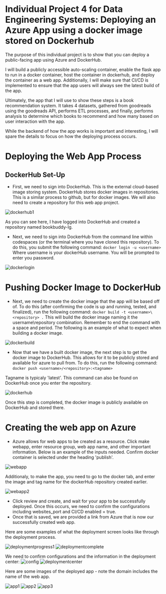 # Individual Project 4 for Data Engineering Systems: Deploying an Azure App using a docker image stored on Dockerhub

The purpose of this individual project is to show that you can deploy a public-facing app using Azure and DockerHub.

I will build a publicly accessible auto-scaling container, enable the flask app to run in a docker container, host the container in dockerhub, and deploy the container as a web app. Additionally, I will make sure that CI/CD is implemented to ensure that the app users will always see the latest build of the app.

Ultimately, the app that I will use to show these steps is a book recommendation system. It takes 4 datasets, gathered from goodreads using the goodreads API, performs ETL processes, and finally, performs analysis to determine which books to recommend and how many based on user interaction with the app.

While the backend of how the app works is important and interesting, I will spare the details to focus on how the deploying process occurs. 

# Deploying the Web App Process
## DockerHub Set-Up
* First, we need to sign into DockerHub. This is the external cloud-based image storing system. DockerHub stores docker images in repositories. This is a similar process to github, but for docker images. We will also need to create a repository for this web app project.

![dockerhub1](dockerhub1.png)

As you can see here, I have logged into DockerHub and created a repository named bookbuddy-lg.

* Next, we need to sign into DockerHub from the command line within codespaces (or the terminal where you have cloned this repository). To do this, you submit the following command:
  `docker login -u <username>`
  Where username is your dockerHub username. You will be prompted to enter you password.

![dockerlogin](dockerlogin.png)

# Pushing Docker Image to DockerHub
* Next, we need to create the docker image that the app will be based off of. To do this (after confirming the code is up and running, tested, and finalized), run the following command:
  `docker build -t <username>\<repository> .`
  This will build the docker image naming it the username\repository combination. Remember to end the command with a space and period. The following is an example of what to expect when building a docker image.

![dockerbuild](dockerbuild.png)

* Now that we have a built docker image, the next step is to get the docker image to DockerHub. This allows for it to be publicly stored and available for azure to pull from. To do this, run the following command:
`docker push <username>/<repository>:<tagname>`

Tagname is typicaly 'latest'. This command can also be found on DockerHub once you enter the repository.

![dockerhub](dockerhub.png)

Once this step is completed, the docker image is publicly available on DockerHub and stored there.

# Creating the web app on Azure

* Azure allows for web apps to be created as a resource. Click make webapp, enter resource group, web app name, and other important information. Below is an example of the inputs needed. Confirm docker container is selected under the heading 'publish'.

![webapp](webapp.png)


Additionaly, to make the app, you need to go to the docker tab, and enter the image and tag name for the dockerHub repository created earlier.

![webapp2](webapp2.png)

* Click review and create, and wait for your app to be successfully deployed. Once this occurs, we need to confirm the configurations including websites_port and CI/CD enabled = true.
* Once that is saved, we are provided a link from Azure that is now our successfully created web app.

Here are some examples of what the deployment screen looks like through the deployment process.

![deploymentprogress1](deploymentprogress1.png)
![deploymentcomplete](deploymentcomplete.png)

We need to confirm configurations and the information in the deployment center:
![config](configurations.png)
![deploymentcenter](deploymentcenter.png)

Here are some images of the deployed app - note the domain includes the name of the web app.

![app1](app1.png)
![app2](app2.png)
![app3](app3.png)


